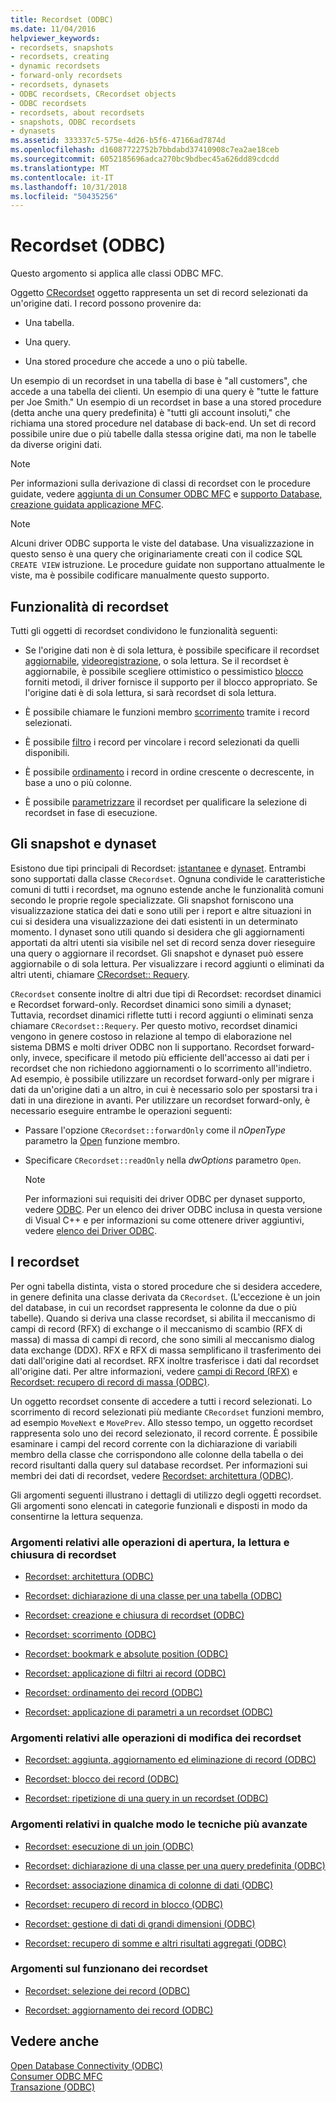 ```yaml
---
title: Recordset (ODBC)
ms.date: 11/04/2016
helpviewer_keywords:
- recordsets, snapshots
- recordsets, creating
- dynamic recordsets
- forward-only recordsets
- recordsets, dynasets
- ODBC recordsets, CRecordset objects
- ODBC recordsets
- recordsets, about recordsets
- snapshots, ODBC recordsets
- dynasets
ms.assetid: 333337c5-575e-4d26-b5f6-47166ad7874d
ms.openlocfilehash: d16087722752b7bbdabd37410908c7ea2ae18ceb
ms.sourcegitcommit: 6052185696adca270bc9bdbec45a626dd89cdcdd
ms.translationtype: MT
ms.contentlocale: it-IT
ms.lasthandoff: 10/31/2018
ms.locfileid: "50435256"
---
```

# <a name="recordset-odbc"></a>Recordset (ODBC)

Questo argomento si applica alle classi ODBC MFC.

Oggetto [CRecordset](../../mfc/reference/crecordset-class.md) oggetto rappresenta un set di record selezionati da un'origine dati. I record possono provenire da:

- Una tabella.

- Una query.

- Una stored procedure che accede a uno o più tabelle.

Un esempio di un recordset in una tabella di base è "all customers", che accede a una tabella dei clienti. Un esempio di una query è "tutte le fatture per Joe Smith." Un esempio di un recordset in base a una stored procedure (detta anche una query predefinita) è "tutti gli account insoluti," che richiama una stored procedure nel database di back-end. Un set di record possibile unire due o più tabelle dalla stessa origine dati, ma non le tabelle da diverse origini dati.

> [!NOTE]
>  Per informazioni sulla derivazione di classi di recordset con le procedure guidate, vedere [aggiunta di un Consumer ODBC MFC](../../mfc/reference/adding-an-mfc-odbc-consumer.md) e [supporto Database, creazione guidata applicazione MFC](../../mfc/reference/database-support-mfc-application-wizard.md).

> [!NOTE]
>  Alcuni driver ODBC supporta le viste del database. Una visualizzazione in questo senso è una query che originariamente creati con il codice SQL `CREATE VIEW` istruzione. Le procedure guidate non supportano attualmente le viste, ma è possibile codificare manualmente questo supporto.

##  <a name="_core_recordset_capabilities"></a> Funzionalità di recordset

Tutti gli oggetti di recordset condividono le funzionalità seguenti:

- Se l'origine dati non è di sola lettura, è possibile specificare il recordset [aggiornabile](../../data/odbc/recordset-adding-updating-and-deleting-records-odbc.md), [videoregistrazione](../../data/odbc/recordset-adding-updating-and-deleting-records-odbc.md), o sola lettura. Se il recordset è aggiornabile, è possibile scegliere ottimistico o pessimistico [blocco](../../data/odbc/recordset-locking-records-odbc.md) forniti metodi, il driver fornisce il supporto per il blocco appropriato. Se l'origine dati è di sola lettura, si sarà recordset di sola lettura.

- È possibile chiamare le funzioni membro [scorrimento](../../data/odbc/recordset-scrolling-odbc.md) tramite i record selezionati.

- È possibile [filtro](../../data/odbc/recordset-filtering-records-odbc.md) i record per vincolare i record selezionati da quelli disponibili.

- È possibile [ordinamento](../../data/odbc/recordset-sorting-records-odbc.md) i record in ordine crescente o decrescente, in base a uno o più colonne.

- È possibile [parametrizzare](../../data/odbc/recordset-parameterizing-a-recordset-odbc.md) il recordset per qualificare la selezione di recordset in fase di esecuzione.

##  <a name="_core_snapshots_and_dynasets"></a> Gli snapshot e dynaset

Esistono due tipi principali di Recordset: [istantanee](../../data/odbc/snapshot.md) e [dynaset](../../data/odbc/dynaset.md). Entrambi sono supportati dalla classe `CRecordset`. Ognuna condivide le caratteristiche comuni di tutti i recordset, ma ognuno estende anche le funzionalità comuni secondo le proprie regole specializzate. Gli snapshot forniscono una visualizzazione statica dei dati e sono utili per i report e altre situazioni in cui si desidera una visualizzazione dei dati esistenti in un determinato momento. I dynaset sono utili quando si desidera che gli aggiornamenti apportati da altri utenti sia visibile nel set di record senza dover rieseguire una query o aggiornare il recordset. Gli snapshot e dynaset può essere aggiornabile o di sola lettura. Per visualizzare i record aggiunti o eliminati da altri utenti, chiamare [CRecordset:: Requery](../../mfc/reference/crecordset-class.md#requery).

`CRecordset` consente inoltre di altri due tipi di Recordset: recordset dinamici e Recordset forward-only. Recordset dinamici sono simili a dynaset; Tuttavia, recordset dinamici riflette tutti i record aggiunti o eliminati senza chiamare `CRecordset::Requery`. Per questo motivo, recordset dinamici vengono in genere costoso in relazione al tempo di elaborazione nel sistema DBMS e molti driver ODBC non li supportano. Recordset forward-only, invece, specificare il metodo più efficiente dell'accesso ai dati per i recordset che non richiedono aggiornamenti o lo scorrimento all'indietro. Ad esempio, è possibile utilizzare un recordset forward-only per migrare i dati da un'origine dati a un altro, in cui è necessario solo per spostarsi tra i dati in una direzione in avanti. Per utilizzare un recordset forward-only, è necessario eseguire entrambe le operazioni seguenti:

- Passare l'opzione `CRecordset::forwardOnly` come il *nOpenType* parametro la [Open](../../mfc/reference/crecordset-class.md#open) funzione membro.

- Specificare `CRecordset::readOnly` nella *dwOptions* parametro `Open`.

    > [!NOTE]
    >  Per informazioni sui requisiti dei driver ODBC per dynaset supporto, vedere [ODBC](../../data/odbc/odbc-basics.md). Per un elenco dei driver ODBC inclusa in questa versione di Visual C++ e per informazioni su come ottenere driver aggiuntivi, vedere [elenco dei Driver ODBC](../../data/odbc/odbc-driver-list.md).

##  <a name="_core_your_recordsets"></a> I recordset

Per ogni tabella distinta, vista o stored procedure che si desidera accedere, in genere definita una classe derivata da `CRecordset`. (L'eccezione è un join del database, in cui un recordset rappresenta le colonne da due o più tabelle). Quando si deriva una classe recordset, si abilita il meccanismo di campi di record (RFX) di exchange o il meccanismo di scambio (RFX di massa) di massa di campi di record, che sono simili al meccanismo dialog data exchange (DDX). RFX e RFX di massa semplificano il trasferimento dei dati dall'origine dati al recordset. RFX inoltre trasferisce i dati dal recordset all'origine dati. Per altre informazioni, vedere [campi di Record (RFX)](../../data/odbc/record-field-exchange-rfx.md) e [Recordset: recupero di record di massa (ODBC)](../../data/odbc/recordset-fetching-records-in-bulk-odbc.md).

Un oggetto recordset consente di accedere a tutti i record selezionati. Lo scorrimento di record selezionati più mediante `CRecordset` funzioni membro, ad esempio `MoveNext` e `MovePrev`. Allo stesso tempo, un oggetto recordset rappresenta solo uno dei record selezionato, il record corrente. È possibile esaminare i campi del record corrente con la dichiarazione di variabili membro della classe che corrispondono alle colonne della tabella o dei record risultanti dalla query sul database recordset. Per informazioni sui membri dei dati di recordset, vedere [Recordset: architettura (ODBC)](../../data/odbc/recordset-architecture-odbc.md).

Gli argomenti seguenti illustrano i dettagli di utilizzo degli oggetti recordset. Gli argomenti sono elencati in categorie funzionali e disposti in modo da consentirne la lettura sequenza.

### <a name="topics-about-the-mechanics-of-opening-reading-and-closing-recordsets"></a>Argomenti relativi alle operazioni di apertura, la lettura e chiusura di recordset

- [Recordset: architettura (ODBC)](../../data/odbc/recordset-architecture-odbc.md)

- [Recordset: dichiarazione di una classe per una tabella (ODBC)](../../data/odbc/recordset-declaring-a-class-for-a-table-odbc.md)

- [Recordset: creazione e chiusura di recordset (ODBC)](../../data/odbc/recordset-creating-and-closing-recordsets-odbc.md)

- [Recordset: scorrimento (ODBC)](../../data/odbc/recordset-scrolling-odbc.md)

- [Recordset: bookmark e absolute position (ODBC)](../../data/odbc/recordset-bookmarks-and-absolute-positions-odbc.md)

- [Recordset: applicazione di filtri ai record (ODBC)](../../data/odbc/recordset-filtering-records-odbc.md)

- [Recordset: ordinamento dei record (ODBC)](../../data/odbc/recordset-sorting-records-odbc.md)

- [Recordset: applicazione di parametri a un recordset (ODBC)](../../data/odbc/recordset-parameterizing-a-recordset-odbc.md)

### <a name="topics-about-the-mechanics-of-modifying-recordsets"></a>Argomenti relativi alle operazioni di modifica dei recordset

- [Recordset: aggiunta, aggiornamento ed eliminazione di record (ODBC)](../../data/odbc/recordset-adding-updating-and-deleting-records-odbc.md)

- [Recordset: blocco dei record (ODBC)](../../data/odbc/recordset-locking-records-odbc.md)

- [Recordset: ripetizione di una query in un recordset (ODBC)](../../data/odbc/recordset-requerying-a-recordset-odbc.md)

### <a name="topics-about-somewhat-more-advanced-techniques"></a>Argomenti relativi in qualche modo le tecniche più avanzate

- [Recordset: esecuzione di un join (ODBC)](../../data/odbc/recordset-performing-a-join-odbc.md)

- [Recordset: dichiarazione di una classe per una query predefinita (ODBC)](../../data/odbc/recordset-declaring-a-class-for-a-predefined-query-odbc.md)

- [Recordset: associazione dinamica di colonne di dati (ODBC)](../../data/odbc/recordset-dynamically-binding-data-columns-odbc.md)

- [Recordset: recupero di record in blocco (ODBC)](../../data/odbc/recordset-fetching-records-in-bulk-odbc.md)

- [Recordset: gestione di dati di grandi dimensioni (ODBC)](../../data/odbc/recordset-working-with-large-data-items-odbc.md)

- [Recordset: recupero di somme e altri risultati aggregati (ODBC)](../../data/odbc/recordset-obtaining-sums-and-other-aggregate-results-odbc.md)

### <a name="topics-about-how-recordsets-work"></a>Argomenti sul funzionano dei recordset

- [Recordset: selezione dei record (ODBC)](../../data/odbc/recordset-how-recordsets-select-records-odbc.md)

- [Recordset: aggiornamento dei record (ODBC)](../../data/odbc/recordset-how-recordsets-update-records-odbc.md)

## <a name="see-also"></a>Vedere anche

[Open Database Connectivity (ODBC)](../../data/odbc/open-database-connectivity-odbc.md)<br/>
[Consumer ODBC MFC](../../mfc/reference/adding-an-mfc-odbc-consumer.md)<br/>
[Transazione (ODBC)](../../data/odbc/transaction-odbc.md)